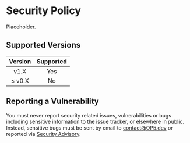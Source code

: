 # Security Policy

Placeholder.

## Supported Versions

| Version | Supported |
| :-----: | :-------: |
|  v1.X   |    Yes    |
| ≤ v0.X  |    No     |

## Reporting a Vulnerability

You must never report security related issues, vulnerabilities or bugs including sensitive information to the issue tracker, or elsewhere in public. Instead, sensitive bugs must be sent by email to <contact@OP5.dev> or reported via [Security Advisory](https://github.com/op5dev/template/security/advisories/new "Create a new security advisory.").
